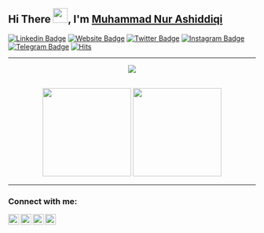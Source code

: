 ## Hi There <img src="https://raw.githubusercontent.com/iampavangandhi/iampavangandhi/master/gifs/Hi.gif" width="30px">, I'm [Muhammad Nur Ashiddiqi](https://github.com/MuhammadNurAshiddiqi/)
[![Linkedin Badge](https://img.shields.io/badge/-LinkedIn-0e76a8?style=flat-square&logo=Linkedin&logoColor=white)](https://www.linkedin.com/in/muhammadnurashiddiqi/)
[![Website Badge](https://img.shields.io/badge/Website-3b5998?style=flat-square&logo=google-chrome&logoColor=white)](https://muhammadnurashiddiqi.me/)
[![Twitter Badge](https://img.shields.io/badge/-Twitter-00acee?style=flat-square&logo=Twitter&logoColor=white)](https://twitter.com/swormgallery/)
[![Instagram Badge](https://img.shields.io/badge/-Instagram-e4405f?style=flat-square&logo=Instagram&logoColor=white)](https://instagram.com/m.nur.ashiddiqi/)
[![Telegram Badge](https://img.shields.io/badge/-Telegram-0088cc?style=flat-square&logo=Telegram&logoColor=white)](https://t.me/swormgallery)
[![Hits](https://hits.seeyoufarm.com/api/count/incr/badge.svg?url=https%3A%2F%2Fgithub.com%2FMuhammadNurAshiddiqi%2F&count_bg=%2379C83D&title_bg=%23555555&icon=&icon_color=%23E7E7E7&title=hits&edge_flat=false)](https://hits.seeyoufarm.com)

---
<div align="center">
  <img src="https://media.giphy.com/media/l4FGzkESvDOmhJkfC/giphy.gif"/>
</div>


<br />
<div align="center">
<p>
  <img height="180em" src="https://github-readme-stats.vercel.app/api?username=MuhammadNurAshiddiqi&show_icons=true&theme=calm&hide_border=true" />
  <img height="180em" src="https://github-readme-stats.vercel.app/api/top-langs/?username=MuhammadNurAshiddiqi&layout=compact&theme=calm&hide_border=true"/>
</p>
</div>
<!-- <br />
  <b> Things I use to get stuff done</b>
  	<ul>
  	    <li><b>OS:</b> Windows 10 Pro and Ubuntu 20.04</li>
	    <li><b>Laptop: </b> Lenovo ThinkPad x240 (i5)</li>
  	    <li><b>Browser: </b> Microsoft Edge, Google Chrome and Firefox Developer Edition</li>
	    <li><b>Code Editor:</b> VSCode and Juptyer Notebook - The best editor out there</li>
	</ul>
   -->
   
---

### Connect with me:

[<img align="left" alt="Tnembull | Twitter" width="22px" src="https://cdn.jsdelivr.net/npm/simple-icons@3.10.0/icons/twitter.svg" />][twitter]
[<img align="left" alt="Tnembull | Github" width="22px" src="https://cdn.jsdelivr.net/npm/simple-icons@3.10.0/icons/github.svg" />][github]
[<img align="left" alt="Tnembull | LinkedIn" width="22px" src="https://cdn.jsdelivr.net/npm/simple-icons@v3/icons/linkedin.svg" />][linkedin]
[<img align="left" alt="Tnembull | Instagram" width="22px" src="https://cdn.jsdelivr.net/npm/simple-icons@v3/icons/instagram.svg" />][instagram]
<br>

[instagram]: https://www.instagram.com/m.nur.ashiddiqi/
[twitter]: https://twitter.com/akulohbulin
[github]: https://github.com/MuhammadNurAshiddiqi/
[linkedin]: https://www.linkedin.com/in/muhammadnurashiddiqi/
